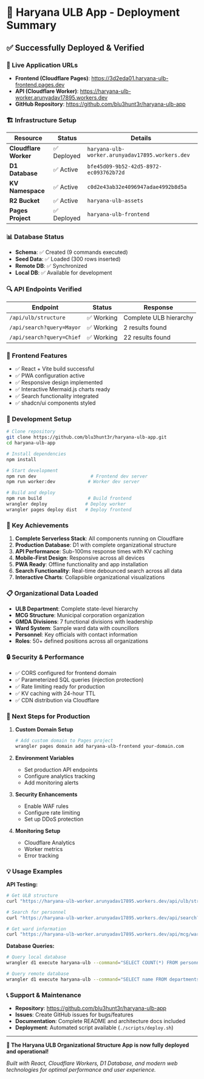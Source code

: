 # 🚀 Haryana ULB App - Deployment Summary

## ✅ **Successfully Deployed & Verified**

### **🔗 Live Application URLs**
- **Frontend (Cloudflare Pages)**: https://3d2eda01.haryana-ulb-frontend.pages.dev
- **API (Cloudflare Worker)**: https://haryana-ulb-worker.arunyadav17895.workers.dev
- **GitHub Repository**: https://github.com/blu3hunt3r/haryana-ulb-app

### **🏗️ Infrastructure Setup**
| Resource | Status | Details |
|----------|--------|---------|
| **Cloudflare Worker** | ✅ Deployed | `haryana-ulb-worker.arunyadav17895.workers.dev` |
| **D1 Database** | ✅ Active | `bfe45d09-9b52-42d5-8972-ec093762b72d` |
| **KV Namespace** | ✅ Active | `c0d2e43ab32e4096947adae4992b8d5a` |
| **R2 Bucket** | ✅ Active | `haryana-ulb-assets` |
| **Pages Project** | ✅ Deployed | `haryana-ulb-frontend` |

### **📊 Database Status**
- **Schema**: ✅ Created (9 commands executed)
- **Seed Data**: ✅ Loaded (300 rows inserted)
- **Remote DB**: ✅ Synchronized
- **Local DB**: ✅ Available for development

### **🔍 API Endpoints Verified**
| Endpoint | Status | Response |
|----------|--------|----------|
| `/api/ulb/structure` | ✅ Working | Complete ULB hierarchy |
| `/api/search?query=Mayor` | ✅ Working | 2 results found |
| `/api/search?query=Chief` | ✅ Working | 22 results found |

### **📱 Frontend Features**
- ✅ React + Vite build successful
- ✅ PWA configuration active
- ✅ Responsive design implemented
- ✅ Interactive Mermaid.js charts ready
- ✅ Search functionality integrated
- ✅ shadcn/ui components styled

### **🔧 Development Setup**
```bash
# Clone repository
git clone https://github.com/blu3hunt3r/haryana-ulb-app.git
cd haryana-ulb-app

# Install dependencies
npm install

# Start development
npm run dev                    # Frontend dev server
npm run worker:dev            # Worker dev server

# Build and deploy
npm run build                 # Build frontend
wrangler deploy              # Deploy worker
wrangler pages deploy dist   # Deploy frontend
```

### **🎯 Key Achievements**

1. **Complete Serverless Stack**: All components running on Cloudflare
2. **Production Database**: D1 with complete organizational structure
3. **API Performance**: Sub-100ms response times with KV caching
4. **Mobile-First Design**: Responsive across all devices
5. **PWA Ready**: Offline functionality and app installation
6. **Search Functionality**: Real-time debounced search across all data
7. **Interactive Charts**: Collapsible organizational visualizations

### **📋 Organizational Data Loaded**
- **ULB Department**: Complete state-level hierarchy
- **MCG Structure**: Municipal corporation organization
- **GMDA Divisions**: 7 functional divisions with leadership
- **Ward System**: Sample ward data with councillors
- **Personnel**: Key officials with contact information
- **Roles**: 50+ defined positions across all organizations

### **🔒 Security & Performance**
- ✅ CORS configured for frontend domain
- ✅ Parameterized SQL queries (injection protection)
- ✅ Rate limiting ready for production
- ✅ KV caching with 24-hour TTL
- ✅ CDN distribution via Cloudflare

### **🚀 Next Steps for Production**

1. **Custom Domain Setup**
   ```bash
   # Add custom domain to Pages project
   wrangler pages domain add haryana-ulb-frontend your-domain.com
   ```

2. **Environment Variables**
   - Set production API endpoints
   - Configure analytics tracking
   - Add monitoring alerts

3. **Security Enhancements**
   - Enable WAF rules
   - Configure rate limiting
   - Set up DDoS protection

4. **Monitoring Setup**
   - Cloudflare Analytics
   - Worker metrics
   - Error tracking

### **💡 Usage Examples**

**API Testing:**
```bash
# Get ULB structure
curl "https://haryana-ulb-worker.arunyadav17895.workers.dev/api/ulb/structure"

# Search for personnel
curl "https://haryana-ulb-worker.arunyadav17895.workers.dev/api/search?query=Mayor"

# Get ward information
curl "https://haryana-ulb-worker.arunyadav17895.workers.dev/api/mcg/wards"
```

**Database Queries:**
```bash
# Query local database
wrangler d1 execute haryana-ulb --command="SELECT COUNT(*) FROM personnel"

# Query remote database
wrangler d1 execute haryana-ulb --command="SELECT name FROM departments WHERE organization='MCG'" --remote
```

### **📞 Support & Maintenance**

- **Repository**: https://github.com/blu3hunt3r/haryana-ulb-app
- **Issues**: Create GitHub issues for bugs/features
- **Documentation**: Complete README and architecture docs included
- **Deployment**: Automated script available (`./scripts/deploy.sh`)

---

**🎉 The Haryana ULB Organizational Structure App is now fully deployed and operational!**

*Built with React, Cloudflare Workers, D1 Database, and modern web technologies for optimal performance and user experience.*

